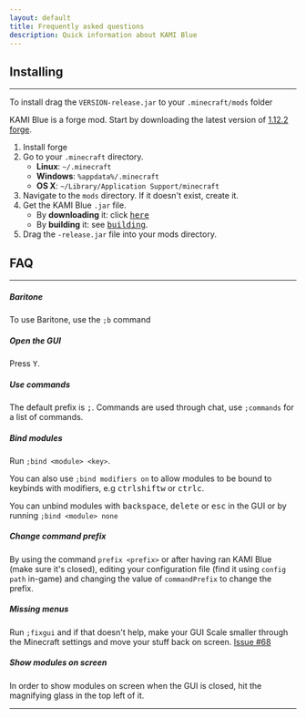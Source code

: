 ```yaml
---
layout: default
title: Frequently asked questions
description: Quick information about KAMI Blue
---
```


## Installing

***

To install drag the `VERSION-release.jar` to your `.minecraft/mods` folder

KAMI Blue is a forge mod. Start by downloading the latest version of [1.12.2 forge](https://files.minecraftforge.net/maven/net/minecraftforge/forge/index_1.12.2.html).
1. Install forge
2. Go to your `.minecraft` directory.
   * **Linux**: `~/.minecraft`
   * **Windows**: `%appdata%/.minecraft`
   * **OS X**: `~/Library/Application Support/minecraft`
3. Navigate to the `mods` directory. If it doesn't exist, create it.
4. Get the KAMI Blue `.jar` file.
   * By **downloading** it: click [<kbd>here</kbd>](/download)
   * By **building** it: see [<kbd>building</kbd>](/contributing).
5. Drag the `-release.jar` file into your mods directory.

## FAQ

***

##### Baritone

To use Baritone, use the `;b` command

##### Open the GUI
Press <kbd>Y</kbd>.

##### Use commands
The default prefix is <kbd>;</kbd>. Commands are used through chat, use `;commands` for a list of commands.

##### Bind modules
Run `;bind <module> <key>`.

You can also use `;bind modifiers on` to allow modules to be bound to keybinds with modifiers, e.g <kbd>ctrl</kbd><kbd>shift</kbd><kbd>w</kbd> or <kbd>ctrl</kbd><kbd>c</kbd>.

You can unbind modules with <kbd>backspace</kbd>, <kbd>delete</kbd> or <kbd>esc</kbd> in the GUI or by running `;bind <module> none`

##### Change command prefix
By using the command `prefix <prefix>` or after having ran KAMI Blue (make sure it's closed), editing your configuration file (find it using `config path` in-game) and changing the value of `commandPrefix` to change the prefix.

##### Missing menus
Run `;fixgui` and if that doesn't help, make your GUI Scale smaller through the Minecraft settings and move your stuff back on screen. 
[Issue #68](https://github.com/kami-blue/client/issues/68)

##### Show modules on screen
In order to show modules on screen when the GUI is closed, hit the magnifying glass in the top left of it.

***

